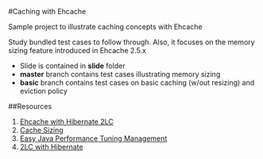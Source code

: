 #Caching with Ehcache

Sample project to illustrate caching concepts with Ehcache

Study bundled test cases to follow through. Also, it focuses on the memory sizing feature introduced in Ehcache 2.5.x

* Slide is contained in **slide** folder
* **master** branch contains test cases illustrating memory sizing
* **basic** branch contains test cases on basic caching (w/out resizing) and eviction policy

##Resources

1. [Ehcache with Hibernate 2LC](http://www.ehcache.org/documentation/user-guide/hibernate "Ehcache with Hibernate 2LC")
2. [Cache Sizing](http://www.ehcache.org/documentation/configuration/cache-size "Cache Sizing")
3. [Easy Java Performance Tuning Management](http://dsoguy.blogspot.com/2011/07/easy-java-performance-tuning-manage.html "Easy Java Performance Tuning Management")
4. [2LC with Hibernate](http://docs.jboss.org/hibernate/core/3.6/reference/en-US/html_single/#performance-cache "2LC with Hibernate")

